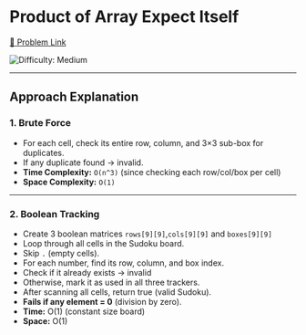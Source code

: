 # Product of Array Expect Itself  

[🔗 Problem Link](https://leetcode.com/problems/valid-sudoku/)  

![Difficulty: Medium](https://img.shields.io/badge/Difficulty-Medium-yellow)  

---


## Approach Explanation  

### 1. Brute Force 
- For each cell, check its entire row, column, and 3×3 sub-box for duplicates. 
- If any duplicate found → invalid.
- **Time Complexity:** `O(n^3)` (since checking each row/col/box per cell)
- **Space Complexity:** `O(1)`  

---

### 2. Boolean Tracking  
- Create 3 boolean matrices `rows[9][9]`,`cols[9][9]` and `boxes[9][9]`  
- Loop through all cells in the Sudoku board.
- Skip `.` (empty cells).
- For each number, find its row, column, and box index.
- Check if it already exists → invalid
- Otherwise, mark it as used in all three trackers.
- After scanning all cells, return true (valid Sudoku).
- **Fails if any element = 0** (division by zero).  
- **Time:** O(1)  (constant size board)
- **Space:** O(1)  
